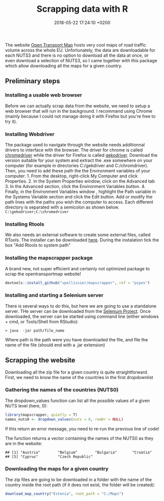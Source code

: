 ﻿---
layout: post
title:  "Scrapping data with R"
date:   2018-05-22 17:24:10 +0200
categories: R packages
---

The website [Open Transport Map](http://opentransportmap.info/) hosts very cool maps of road traffic volume across the whole EU.
Unfortunately, the data are downloadable for each NUTS3 and there is no option to download all the data at once, or even download a selection of NUTS3, so I came together with this package which allow downloading all the maps for a given country.

Preliminary steps
-----------------

### Installing a usable web browser

Before we can actually scrap data from the website, we need to setup a web browser that will run in the background. I recommand using Chrome (mainly because I could not manage doing it with Firefox but you're free to try it).

### Installing Webdriver

The package used to navigate through the website needs additionnal drivers to interface with the browser.
The driver for chrome is called [chromedriver]() while the driver for Firefox is called [gekodriver]().
Download the version suitable for your system and extract the .exe somewhere on your computer (for example in directories C:/gekdriver and C:/chromdriver).
Then, you need to add these path the the Environment variables of your computer:
	1. From the desktop, right-click My Computer and click Properties.
	2. In the System Properties window, click on the Advanced tab
	3. In the Advanced section, click the Environment Variables button.
	4. Finally, in the Environment Variables window , highlight the Path variable in the Systems Variable section and click the Edit button. Add or modify the path lines with the paths you wish the computer to access. Each different directory is separated with a semicolon as shown below.
	 ` C:\gekodriver;C:\chromedriver`

### Installing Rtools

We also needs an external software to create some external files, called RTools. The installer can be downloaded [here](https://cran.r-project.org/bin/windows/Rtools/index.html). During the instalation tick the box "Add Rtools to system path"

### Installing the mapscrapper package

A brand new, not super efficient and certainly not optimized package to scrap the opentransportmap website!

``` r
devtools::install_github("vpellissier/mapscrapper", ref = "pipes")
```

### Installing and starting a Selenium server

There is several ways to do this, but here we are going to use a standalone server. THe server can be downloaded from the [Selenium Project](http://selenium-release.storage.googleapis.com/index.html). Once downloaded, the server can be started using command line (either windows + cmd, or Tools/Shell from RStudio):

`> java  -jar path/file_name`

Where path is the path were you have downloaded the file, and file the name of the file (should end with a .jar extension)

Scrapping the website
---------------------

Downloading all the zip file for a given country is quite straightforward. First, we need to know the name of the countries in the first dropdownlist

### Gathering the names of the countries (NUTS0)

The dropdown\_values function can list all the possible values of a given NUTS level (here, 0):

``` r
library(mapscrapper, quietly = T)
names_nuts0 <- dropdown_values(nuts = 0, remDr = NULL)
```

If this return an error message, you need to re-run the previous line of code!

The function returns a vector containing the names of the NUTS0 as they are in the website:

    ## [1] "Austria"        "Belgium"        "Bulgaria"       "Croatia"       
    ## [5] "Cyprus"         "Czech Republic"

### Downloading the maps for a given country

The zip files are going to be downloaded in a folder with the name of the country inside the root path (if it does not exist, the folder will be created):

``` r
download_map_country("Estonia", root_path = "C:/Maps")
```
